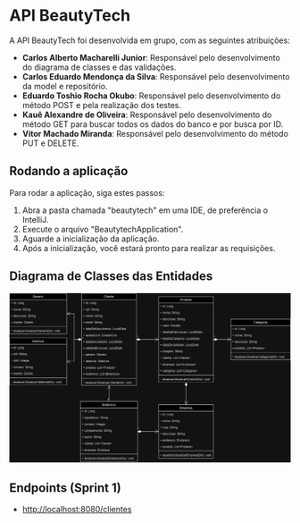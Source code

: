 # API BeautyTech

A API BeautyTech foi desenvolvida em grupo, com as seguintes atribuições:

- **Carlos Alberto Macharelli Junior**: Responsável pelo desenvolvimento do diagrama de classes e das validações.
- **Carlos Eduardo Mendonça da Silva**: Responsável pelo desenvolvimento da model e repositório.
- **Eduardo Toshio Rocha Okubo**: Responsável pelo desenvolvimento do método POST e pela realização dos testes.
- **Kauê Alexandre de Oliveira**: Responsável pelo desenvolvimento do método GET para buscar todos os dados do banco e por busca por ID.
- **Vitor Machado Miranda**: Responsável pelo desenvolvimento do método PUT e DELETE.

## Rodando a aplicação

Para rodar a aplicação, siga estes passos:

1. Abra a pasta chamada "beautytech" em uma IDE, de preferência o IntelliJ.
2. Execute o arquivo "BeautytechApplication".
3. Aguarde a inicialização da aplicação.
4. Após a inicialização, você estará pronto para realizar as requisições.

## Diagrama de Classes das Entidades

![Diagrama de classes das entidades do projeto](documentos/BeautyTech.drawio.png)

## Endpoints (Sprint 1)

- [http://localhost:8080/clientes](http://localhost:8080/clientes)
